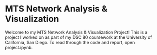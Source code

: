 # MTS Network Analysis & Visualization

Welcome to my MTS Network Analysis & Visualization Project! This is a project I worked on as part of my DSC 80 coursework at the University of California, San Diego. To read through the code and report, open project.ipynb.
